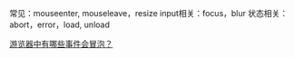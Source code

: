 常见：mouseenter, mouseleave，resize
input相关：focus，blur
状态相关：abort，error，load, unload

[游览器中有哪些事件会冒泡？](https://segmentfault.com/q/1010000000687977)

